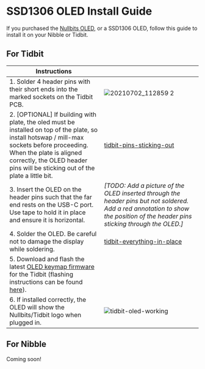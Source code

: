 # SSD1306 OLED Install Guide

If you purchased the [Nullbits OLED](https://www.amazon.com/Display-Mechanical-Keyboards-Arduino-3-3V-5V/dp/B08KLHD2Z7), or a SSD1306 OLED, follow this guide to install it on your Nibble or Tidbit.

## For Tidbit

| Instructions  |  |
| ------------- | ------------- |
| 1. Solder 4 header pins with their short ends into the marked sockets on the Tidbit PCB. | ![20210702_112859 2](https://user-images.githubusercontent.com/6137765/125806537-60477246-6bb8-4462-ab28-4ea64b4c72f5.jpg) |
| 2. [OPTIONAL] If building with plate, the oled must be installed on top of the plate, so install hotswap / mill-max sockets before proceeding. When the plate is aligned correctly, the OLED header pins will be sticking out of the plate a little bit.| [tidbit-pins-sticking-out](accessories_media/headers-plate-1.jpg)|
| 3. Insert the OLED on the header pins such that the far end rests on the USB-C port. Use tape to hold it in place and ensure it is horizontal. | _[TODO: Add a picture of the OLED inserted through the header pins but not soldered. Add a red annotation to show the position of the header pins sticking through the OLED.]_ |
| 4. Solder the OLED. Be careful not to damage the display while soldering. |[tidbit-everything-in-place](accessories_media/plate-before-oled.jpg) |
| 5. Download and flash the latest [OLED keymap firmware](https://github.com/nullbitsco/firmware/releases/tag/latest) for the Tidbit (flashing instructions can be found [here](https://github.com/nullbitsco/docs/blob/main/firmware/firmware_flashing.md)). | |
| 6. If installed correctly, the OLED will show the Nullbits/Tidbit logo when plugged in. | ![tidbit-oled-working](https://user-images.githubusercontent.com/6137765/125805368-d5f325c5-ef39-4e8b-bd2d-b73182ff3ae6.jpg) |

## For Nibble
Coming soon!
